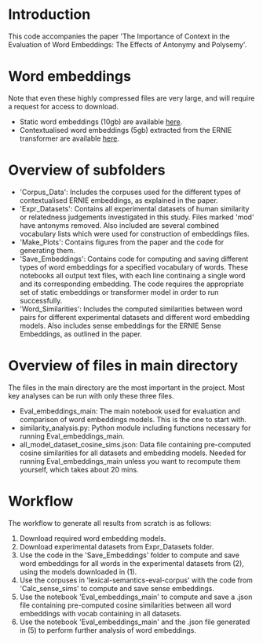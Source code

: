 # Introduction
This code accompanies the paper 'The Importance of Context in the Evaluation of Word Embeddings: The Effects of Antonymy and Polysemy'.

# Word embeddings
Note that even these highly compressed files are very large, and will require a request for access to download.
- Static word embeddings (10gb) are available [here](https://drive.google.com/file/d/1O1FuDXSqJITMz5PodW8gd_O4Xd84txaY/view?usp=sharing).
- Contextualised word embeddings (5gb) extracted from the ERNIE transformer are available [here](https://drive.google.com/file/d/1iGhSK1yk8Vn80wMMlBJWNTUgOU0sMfla/view?usp=sharing).

# Overview of subfolders
- 'Corpus_Data': Includes the corpuses used for the different types of contextualised ERNIE embeddings, as explained in the paper.
- 'Expr_Datasets': Contains all experimental datasets of human similarity or relatedness judgements investigated in this study. 
Files marked 'mod' have antonyms removed. Also included are several combined vocabulary lists which were used for construction of embeddings files.
- 'Make_Plots': Contains figures from the paper and the code for generating them.
- 'Save_Embeddings': Contains code for computing and saving different types of word embeddings for a specified vocabulary of words. These notebooks all output text files, with each line continaing a single word and its corresponding embedding. The code requires the appropriate set of static embeddings or transformer model in order to run successfully.
- 'Word_Similarities': Includes the computed similarities between word pairs for different experimental datasets and different word embedding models. Also includes sense embeddings for the ERNIE Sense Embeddings, as outlined in the paper. 

# Overview of files in main directory
The files in the main directory are the most important in the project. Most key analyses can be run with only these three files.
- Eval_embeddings_main: The main notebook used for evaluation and comparison of word embeddings models. This is the one to start with. 
- similarity_analysis.py: Python module including functions necessary for running Eval_embeddings_main.
- all_model_dataset_cosine_sims.json: Data file containing pre-computed cosine similarities for all datasets and embedding models. Needed for running Eval_embeddings_main unless you want to recompute them yourself, which takes about 20 mins.

# Workflow
The workflow to generate all results from scratch is as follows:
1. Download required word embedding models.
2. Download experimental datasets from Expr_Datasets folder.
3. Use the code in the 'Save_Embeddings' folder to compute and save word embeddings for all words in the experimental datasets from (2), using the models downloaded in (1).
4. Use the corpuses in 'lexical-semantics-eval-corpus' with the code from 'Calc_sense_sims' to compute and save sense embeddings.
5. Use the notebook 'Eval_embeddings_main' to compute and save a .json file containing pre-computed cosine similarities between all word embeddings with vocab containing in all datasets.
6. Use the notebook 'Eval_embeddings_main' and the .json file generated in (5) to perform further analysis of word embeddings.
